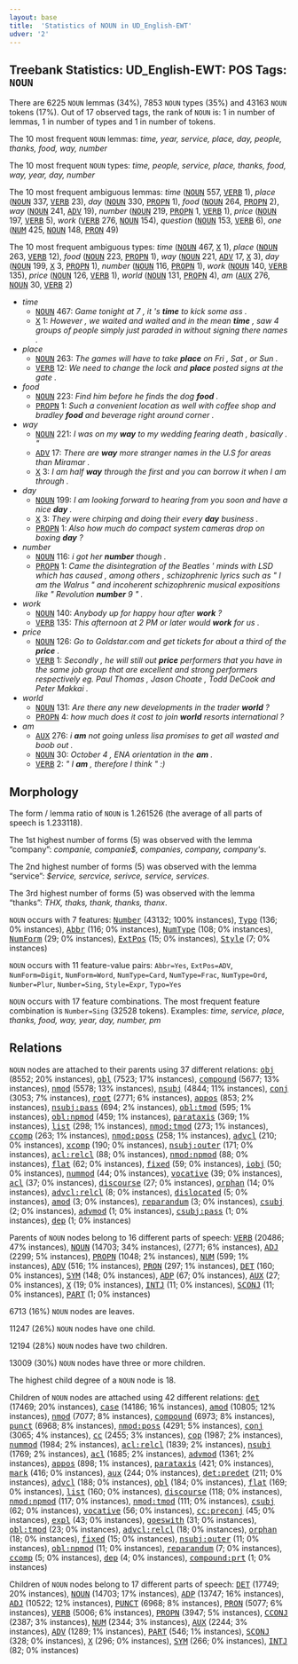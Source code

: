 ```yaml
---
layout: base
title:  'Statistics of NOUN in UD_English-EWT'
udver: '2'
---
```


## Treebank Statistics: UD_English-EWT: POS Tags: `NOUN`

There are 6225 `NOUN` lemmas (34%), 7853 `NOUN` types (35%) and 43163 `NOUN` tokens (17%).
Out of 17 observed tags, the rank of `NOUN` is: 1 in number of lemmas, 1 in number of types and 1 in number of tokens.

The 10 most frequent `NOUN` lemmas: <em>time, year, service, place, day, people, thanks, food, way, number</em>

The 10 most frequent `NOUN` types:  <em>time, people, service, place, thanks, food, way, year, day, number</em>

The 10 most frequent ambiguous lemmas: <em>time</em> (<tt><a href="en_ewt-pos-NOUN.html">NOUN</a></tt> 557, <tt><a href="en_ewt-pos-VERB.html">VERB</a></tt> 1), <em>place</em> (<tt><a href="en_ewt-pos-NOUN.html">NOUN</a></tt> 337, <tt><a href="en_ewt-pos-VERB.html">VERB</a></tt> 23), <em>day</em> (<tt><a href="en_ewt-pos-NOUN.html">NOUN</a></tt> 330, <tt><a href="en_ewt-pos-PROPN.html">PROPN</a></tt> 1), <em>food</em> (<tt><a href="en_ewt-pos-NOUN.html">NOUN</a></tt> 264, <tt><a href="en_ewt-pos-PROPN.html">PROPN</a></tt> 2), <em>way</em> (<tt><a href="en_ewt-pos-NOUN.html">NOUN</a></tt> 241, <tt><a href="en_ewt-pos-ADV.html">ADV</a></tt> 19), <em>number</em> (<tt><a href="en_ewt-pos-NOUN.html">NOUN</a></tt> 219, <tt><a href="en_ewt-pos-PROPN.html">PROPN</a></tt> 1, <tt><a href="en_ewt-pos-VERB.html">VERB</a></tt> 1), <em>price</em> (<tt><a href="en_ewt-pos-NOUN.html">NOUN</a></tt> 197, <tt><a href="en_ewt-pos-VERB.html">VERB</a></tt> 5), <em>work</em> (<tt><a href="en_ewt-pos-VERB.html">VERB</a></tt> 276, <tt><a href="en_ewt-pos-NOUN.html">NOUN</a></tt> 154), <em>question</em> (<tt><a href="en_ewt-pos-NOUN.html">NOUN</a></tt> 153, <tt><a href="en_ewt-pos-VERB.html">VERB</a></tt> 6), <em>one</em> (<tt><a href="en_ewt-pos-NUM.html">NUM</a></tt> 425, <tt><a href="en_ewt-pos-NOUN.html">NOUN</a></tt> 148, <tt><a href="en_ewt-pos-PRON.html">PRON</a></tt> 49)

The 10 most frequent ambiguous types:  <em>time</em> (<tt><a href="en_ewt-pos-NOUN.html">NOUN</a></tt> 467, <tt><a href="en_ewt-pos-X.html">X</a></tt> 1), <em>place</em> (<tt><a href="en_ewt-pos-NOUN.html">NOUN</a></tt> 263, <tt><a href="en_ewt-pos-VERB.html">VERB</a></tt> 12), <em>food</em> (<tt><a href="en_ewt-pos-NOUN.html">NOUN</a></tt> 223, <tt><a href="en_ewt-pos-PROPN.html">PROPN</a></tt> 1), <em>way</em> (<tt><a href="en_ewt-pos-NOUN.html">NOUN</a></tt> 221, <tt><a href="en_ewt-pos-ADV.html">ADV</a></tt> 17, <tt><a href="en_ewt-pos-X.html">X</a></tt> 3), <em>day</em> (<tt><a href="en_ewt-pos-NOUN.html">NOUN</a></tt> 199, <tt><a href="en_ewt-pos-X.html">X</a></tt> 3, <tt><a href="en_ewt-pos-PROPN.html">PROPN</a></tt> 1), <em>number</em> (<tt><a href="en_ewt-pos-NOUN.html">NOUN</a></tt> 116, <tt><a href="en_ewt-pos-PROPN.html">PROPN</a></tt> 1), <em>work</em> (<tt><a href="en_ewt-pos-NOUN.html">NOUN</a></tt> 140, <tt><a href="en_ewt-pos-VERB.html">VERB</a></tt> 135), <em>price</em> (<tt><a href="en_ewt-pos-NOUN.html">NOUN</a></tt> 126, <tt><a href="en_ewt-pos-VERB.html">VERB</a></tt> 1), <em>world</em> (<tt><a href="en_ewt-pos-NOUN.html">NOUN</a></tt> 131, <tt><a href="en_ewt-pos-PROPN.html">PROPN</a></tt> 4), <em>am</em> (<tt><a href="en_ewt-pos-AUX.html">AUX</a></tt> 276, <tt><a href="en_ewt-pos-NOUN.html">NOUN</a></tt> 30, <tt><a href="en_ewt-pos-VERB.html">VERB</a></tt> 2)


* <em>time</em>
  * <tt><a href="en_ewt-pos-NOUN.html">NOUN</a></tt> 467: <em>Game tonight at 7 , it 's <b>time</b> to kick some ass .</em>
  * <tt><a href="en_ewt-pos-X.html">X</a></tt> 1: <em>However , we waited and waited and in the mean <b>time</b> , saw 4 groups of people simply just paraded in without signing there names .</em>
* <em>place</em>
  * <tt><a href="en_ewt-pos-NOUN.html">NOUN</a></tt> 263: <em>The games will have to take <b>place</b> on Fri , Sat , or Sun .</em>
  * <tt><a href="en_ewt-pos-VERB.html">VERB</a></tt> 12: <em>We need to change the lock and <b>place</b> posted signs at the gate .</em>
* <em>food</em>
  * <tt><a href="en_ewt-pos-NOUN.html">NOUN</a></tt> 223: <em>Find him before he finds the dog <b>food</b> .</em>
  * <tt><a href="en_ewt-pos-PROPN.html">PROPN</a></tt> 1: <em>Such a convenient location as well with coffee shop and bradley <b>food</b> and beverage right around corner .</em>
* <em>way</em>
  * <tt><a href="en_ewt-pos-NOUN.html">NOUN</a></tt> 221: <em>I was on my <b>way</b> to my wedding fearing death , basically . "</em>
  * <tt><a href="en_ewt-pos-ADV.html">ADV</a></tt> 17: <em>There are <b>way</b> more stranger names in the U.S for areas than Miramar .</em>
  * <tt><a href="en_ewt-pos-X.html">X</a></tt> 3: <em>I am half <b>way</b> through the first and you can borrow it when I am through .</em>
* <em>day</em>
  * <tt><a href="en_ewt-pos-NOUN.html">NOUN</a></tt> 199: <em>I am looking forward to hearing from you soon and have a nice <b>day</b> .</em>
  * <tt><a href="en_ewt-pos-X.html">X</a></tt> 3: <em>They were chirping and doing their every <b>day</b> business .</em>
  * <tt><a href="en_ewt-pos-PROPN.html">PROPN</a></tt> 1: <em>Also how much do compact system cameras drop on boxing <b>day</b> ?</em>
* <em>number</em>
  * <tt><a href="en_ewt-pos-NOUN.html">NOUN</a></tt> 116: <em>i got her <b>number</b> though .</em>
  * <tt><a href="en_ewt-pos-PROPN.html">PROPN</a></tt> 1: <em>Came the disintegration of the Beatles ' minds with LSD which has caused , among others , schizophrenic lyrics such as " I am the Walrus " and incoherent schizophrenic musical expositions like " Revolution <b>number</b> 9 " .</em>
* <em>work</em>
  * <tt><a href="en_ewt-pos-NOUN.html">NOUN</a></tt> 140: <em>Anybody up for happy hour after <b>work</b> ?</em>
  * <tt><a href="en_ewt-pos-VERB.html">VERB</a></tt> 135: <em>This afternoon at 2 PM or later would <b>work</b> for us .</em>
* <em>price</em>
  * <tt><a href="en_ewt-pos-NOUN.html">NOUN</a></tt> 126: <em>Go to Goldstar.com and get tickets for about a third of the <b>price</b> .</em>
  * <tt><a href="en_ewt-pos-VERB.html">VERB</a></tt> 1: <em>Secondly , he will still out <b>price</b> performers that you have in the same job group that are excellent and strong performers respectively eg. Paul Thomas , Jason Choate , Todd DeCook and Peter Makkai .</em>
* <em>world</em>
  * <tt><a href="en_ewt-pos-NOUN.html">NOUN</a></tt> 131: <em>Are there any new developments in the trader <b>world</b> ?</em>
  * <tt><a href="en_ewt-pos-PROPN.html">PROPN</a></tt> 4: <em>how much does it cost to join <b>world</b> resorts international ?</em>
* <em>am</em>
  * <tt><a href="en_ewt-pos-AUX.html">AUX</a></tt> 276: <em>i <b>am</b> not going unless lisa promises to get all wasted and boob out .</em>
  * <tt><a href="en_ewt-pos-NOUN.html">NOUN</a></tt> 30: <em>October 4 , ENA orientation in the <b>am</b> .</em>
  * <tt><a href="en_ewt-pos-VERB.html">VERB</a></tt> 2: <em>" I <b>am</b> , therefore I think " :)</em>

## Morphology

The form / lemma ratio of `NOUN` is 1.261526 (the average of all parts of speech is 1.233118).

The 1st highest number of forms (5) was observed with the lemma “company”: <em>companie, companie$, companies, company, company's</em>.

The 2nd highest number of forms (5) was observed with the lemma “service”: <em>$ervice, sercvice, serivce, service, services</em>.

The 3rd highest number of forms (5) was observed with the lemma “thanks”: <em>THX, thaks, thank, thanks, thanx</em>.

`NOUN` occurs with 7 features: <tt><a href="en_ewt-feat-Number.html">Number</a></tt> (43132; 100% instances), <tt><a href="en_ewt-feat-Typo.html">Typo</a></tt> (136; 0% instances), <tt><a href="en_ewt-feat-Abbr.html">Abbr</a></tt> (116; 0% instances), <tt><a href="en_ewt-feat-NumType.html">NumType</a></tt> (108; 0% instances), <tt><a href="en_ewt-feat-NumForm.html">NumForm</a></tt> (29; 0% instances), <tt><a href="en_ewt-feat-ExtPos.html">ExtPos</a></tt> (15; 0% instances), <tt><a href="en_ewt-feat-Style.html">Style</a></tt> (7; 0% instances)

`NOUN` occurs with 11 feature-value pairs: `Abbr=Yes`, `ExtPos=ADV`, `NumForm=Digit`, `NumForm=Word`, `NumType=Card`, `NumType=Frac`, `NumType=Ord`, `Number=Plur`, `Number=Sing`, `Style=Expr`, `Typo=Yes`

`NOUN` occurs with 17 feature combinations.
The most frequent feature combination is `Number=Sing` (32528 tokens).
Examples: <em>time, service, place, thanks, food, way, year, day, number, pm</em>


## Relations

`NOUN` nodes are attached to their parents using 37 different relations: <tt><a href="en_ewt-dep-obj.html">obj</a></tt> (8552; 20% instances), <tt><a href="en_ewt-dep-obl.html">obl</a></tt> (7523; 17% instances), <tt><a href="en_ewt-dep-compound.html">compound</a></tt> (5677; 13% instances), <tt><a href="en_ewt-dep-nmod.html">nmod</a></tt> (5578; 13% instances), <tt><a href="en_ewt-dep-nsubj.html">nsubj</a></tt> (4844; 11% instances), <tt><a href="en_ewt-dep-conj.html">conj</a></tt> (3053; 7% instances), <tt><a href="en_ewt-dep-root.html">root</a></tt> (2771; 6% instances), <tt><a href="en_ewt-dep-appos.html">appos</a></tt> (853; 2% instances), <tt><a href="en_ewt-dep-nsubj-pass.html">nsubj:pass</a></tt> (694; 2% instances), <tt><a href="en_ewt-dep-obl-tmod.html">obl:tmod</a></tt> (595; 1% instances), <tt><a href="en_ewt-dep-obl-npmod.html">obl:npmod</a></tt> (459; 1% instances), <tt><a href="en_ewt-dep-parataxis.html">parataxis</a></tt> (369; 1% instances), <tt><a href="en_ewt-dep-list.html">list</a></tt> (298; 1% instances), <tt><a href="en_ewt-dep-nmod-tmod.html">nmod:tmod</a></tt> (273; 1% instances), <tt><a href="en_ewt-dep-ccomp.html">ccomp</a></tt> (263; 1% instances), <tt><a href="en_ewt-dep-nmod-poss.html">nmod:poss</a></tt> (258; 1% instances), <tt><a href="en_ewt-dep-advcl.html">advcl</a></tt> (210; 0% instances), <tt><a href="en_ewt-dep-xcomp.html">xcomp</a></tt> (190; 0% instances), <tt><a href="en_ewt-dep-nsubj-outer.html">nsubj:outer</a></tt> (171; 0% instances), <tt><a href="en_ewt-dep-acl-relcl.html">acl:relcl</a></tt> (88; 0% instances), <tt><a href="en_ewt-dep-nmod-npmod.html">nmod:npmod</a></tt> (88; 0% instances), <tt><a href="en_ewt-dep-flat.html">flat</a></tt> (62; 0% instances), <tt><a href="en_ewt-dep-fixed.html">fixed</a></tt> (59; 0% instances), <tt><a href="en_ewt-dep-iobj.html">iobj</a></tt> (50; 0% instances), <tt><a href="en_ewt-dep-nummod.html">nummod</a></tt> (44; 0% instances), <tt><a href="en_ewt-dep-vocative.html">vocative</a></tt> (39; 0% instances), <tt><a href="en_ewt-dep-acl.html">acl</a></tt> (37; 0% instances), <tt><a href="en_ewt-dep-discourse.html">discourse</a></tt> (27; 0% instances), <tt><a href="en_ewt-dep-orphan.html">orphan</a></tt> (14; 0% instances), <tt><a href="en_ewt-dep-advcl-relcl.html">advcl:relcl</a></tt> (8; 0% instances), <tt><a href="en_ewt-dep-dislocated.html">dislocated</a></tt> (5; 0% instances), <tt><a href="en_ewt-dep-amod.html">amod</a></tt> (3; 0% instances), <tt><a href="en_ewt-dep-reparandum.html">reparandum</a></tt> (3; 0% instances), <tt><a href="en_ewt-dep-csubj.html">csubj</a></tt> (2; 0% instances), <tt><a href="en_ewt-dep-advmod.html">advmod</a></tt> (1; 0% instances), <tt><a href="en_ewt-dep-csubj-pass.html">csubj:pass</a></tt> (1; 0% instances), <tt><a href="en_ewt-dep-dep.html">dep</a></tt> (1; 0% instances)

Parents of `NOUN` nodes belong to 16 different parts of speech: <tt><a href="en_ewt-pos-VERB.html">VERB</a></tt> (20486; 47% instances), <tt><a href="en_ewt-pos-NOUN.html">NOUN</a></tt> (14703; 34% instances),  (2771; 6% instances), <tt><a href="en_ewt-pos-ADJ.html">ADJ</a></tt> (2299; 5% instances), <tt><a href="en_ewt-pos-PROPN.html">PROPN</a></tt> (1048; 2% instances), <tt><a href="en_ewt-pos-NUM.html">NUM</a></tt> (599; 1% instances), <tt><a href="en_ewt-pos-ADV.html">ADV</a></tt> (516; 1% instances), <tt><a href="en_ewt-pos-PRON.html">PRON</a></tt> (297; 1% instances), <tt><a href="en_ewt-pos-DET.html">DET</a></tt> (160; 0% instances), <tt><a href="en_ewt-pos-SYM.html">SYM</a></tt> (148; 0% instances), <tt><a href="en_ewt-pos-ADP.html">ADP</a></tt> (67; 0% instances), <tt><a href="en_ewt-pos-AUX.html">AUX</a></tt> (27; 0% instances), <tt><a href="en_ewt-pos-X.html">X</a></tt> (19; 0% instances), <tt><a href="en_ewt-pos-INTJ.html">INTJ</a></tt> (11; 0% instances), <tt><a href="en_ewt-pos-SCONJ.html">SCONJ</a></tt> (11; 0% instances), <tt><a href="en_ewt-pos-PART.html">PART</a></tt> (1; 0% instances)

6713 (16%) `NOUN` nodes are leaves.

11247 (26%) `NOUN` nodes have one child.

12194 (28%) `NOUN` nodes have two children.

13009 (30%) `NOUN` nodes have three or more children.

The highest child degree of a `NOUN` node is 18.

Children of `NOUN` nodes are attached using 42 different relations: <tt><a href="en_ewt-dep-det.html">det</a></tt> (17469; 20% instances), <tt><a href="en_ewt-dep-case.html">case</a></tt> (14186; 16% instances), <tt><a href="en_ewt-dep-amod.html">amod</a></tt> (10805; 12% instances), <tt><a href="en_ewt-dep-nmod.html">nmod</a></tt> (7077; 8% instances), <tt><a href="en_ewt-dep-compound.html">compound</a></tt> (6973; 8% instances), <tt><a href="en_ewt-dep-punct.html">punct</a></tt> (6968; 8% instances), <tt><a href="en_ewt-dep-nmod-poss.html">nmod:poss</a></tt> (4291; 5% instances), <tt><a href="en_ewt-dep-conj.html">conj</a></tt> (3065; 4% instances), <tt><a href="en_ewt-dep-cc.html">cc</a></tt> (2455; 3% instances), <tt><a href="en_ewt-dep-cop.html">cop</a></tt> (1987; 2% instances), <tt><a href="en_ewt-dep-nummod.html">nummod</a></tt> (1984; 2% instances), <tt><a href="en_ewt-dep-acl-relcl.html">acl:relcl</a></tt> (1839; 2% instances), <tt><a href="en_ewt-dep-nsubj.html">nsubj</a></tt> (1769; 2% instances), <tt><a href="en_ewt-dep-acl.html">acl</a></tt> (1685; 2% instances), <tt><a href="en_ewt-dep-advmod.html">advmod</a></tt> (1361; 2% instances), <tt><a href="en_ewt-dep-appos.html">appos</a></tt> (898; 1% instances), <tt><a href="en_ewt-dep-parataxis.html">parataxis</a></tt> (421; 0% instances), <tt><a href="en_ewt-dep-mark.html">mark</a></tt> (416; 0% instances), <tt><a href="en_ewt-dep-aux.html">aux</a></tt> (244; 0% instances), <tt><a href="en_ewt-dep-det-predet.html">det:predet</a></tt> (211; 0% instances), <tt><a href="en_ewt-dep-advcl.html">advcl</a></tt> (188; 0% instances), <tt><a href="en_ewt-dep-obl.html">obl</a></tt> (184; 0% instances), <tt><a href="en_ewt-dep-flat.html">flat</a></tt> (169; 0% instances), <tt><a href="en_ewt-dep-list.html">list</a></tt> (160; 0% instances), <tt><a href="en_ewt-dep-discourse.html">discourse</a></tt> (118; 0% instances), <tt><a href="en_ewt-dep-nmod-npmod.html">nmod:npmod</a></tt> (117; 0% instances), <tt><a href="en_ewt-dep-nmod-tmod.html">nmod:tmod</a></tt> (111; 0% instances), <tt><a href="en_ewt-dep-csubj.html">csubj</a></tt> (62; 0% instances), <tt><a href="en_ewt-dep-vocative.html">vocative</a></tt> (56; 0% instances), <tt><a href="en_ewt-dep-cc-preconj.html">cc:preconj</a></tt> (45; 0% instances), <tt><a href="en_ewt-dep-expl.html">expl</a></tt> (43; 0% instances), <tt><a href="en_ewt-dep-goeswith.html">goeswith</a></tt> (31; 0% instances), <tt><a href="en_ewt-dep-obl-tmod.html">obl:tmod</a></tt> (23; 0% instances), <tt><a href="en_ewt-dep-advcl-relcl.html">advcl:relcl</a></tt> (18; 0% instances), <tt><a href="en_ewt-dep-orphan.html">orphan</a></tt> (18; 0% instances), <tt><a href="en_ewt-dep-fixed.html">fixed</a></tt> (15; 0% instances), <tt><a href="en_ewt-dep-nsubj-outer.html">nsubj:outer</a></tt> (11; 0% instances), <tt><a href="en_ewt-dep-obl-npmod.html">obl:npmod</a></tt> (11; 0% instances), <tt><a href="en_ewt-dep-reparandum.html">reparandum</a></tt> (7; 0% instances), <tt><a href="en_ewt-dep-ccomp.html">ccomp</a></tt> (5; 0% instances), <tt><a href="en_ewt-dep-dep.html">dep</a></tt> (4; 0% instances), <tt><a href="en_ewt-dep-compound-prt.html">compound:prt</a></tt> (1; 0% instances)

Children of `NOUN` nodes belong to 17 different parts of speech: <tt><a href="en_ewt-pos-DET.html">DET</a></tt> (17749; 20% instances), <tt><a href="en_ewt-pos-NOUN.html">NOUN</a></tt> (14703; 17% instances), <tt><a href="en_ewt-pos-ADP.html">ADP</a></tt> (13747; 16% instances), <tt><a href="en_ewt-pos-ADJ.html">ADJ</a></tt> (10522; 12% instances), <tt><a href="en_ewt-pos-PUNCT.html">PUNCT</a></tt> (6968; 8% instances), <tt><a href="en_ewt-pos-PRON.html">PRON</a></tt> (5077; 6% instances), <tt><a href="en_ewt-pos-VERB.html">VERB</a></tt> (5006; 6% instances), <tt><a href="en_ewt-pos-PROPN.html">PROPN</a></tt> (3947; 5% instances), <tt><a href="en_ewt-pos-CCONJ.html">CCONJ</a></tt> (2387; 3% instances), <tt><a href="en_ewt-pos-NUM.html">NUM</a></tt> (2344; 3% instances), <tt><a href="en_ewt-pos-AUX.html">AUX</a></tt> (2244; 3% instances), <tt><a href="en_ewt-pos-ADV.html">ADV</a></tt> (1289; 1% instances), <tt><a href="en_ewt-pos-PART.html">PART</a></tt> (546; 1% instances), <tt><a href="en_ewt-pos-SCONJ.html">SCONJ</a></tt> (328; 0% instances), <tt><a href="en_ewt-pos-X.html">X</a></tt> (296; 0% instances), <tt><a href="en_ewt-pos-SYM.html">SYM</a></tt> (266; 0% instances), <tt><a href="en_ewt-pos-INTJ.html">INTJ</a></tt> (82; 0% instances)

